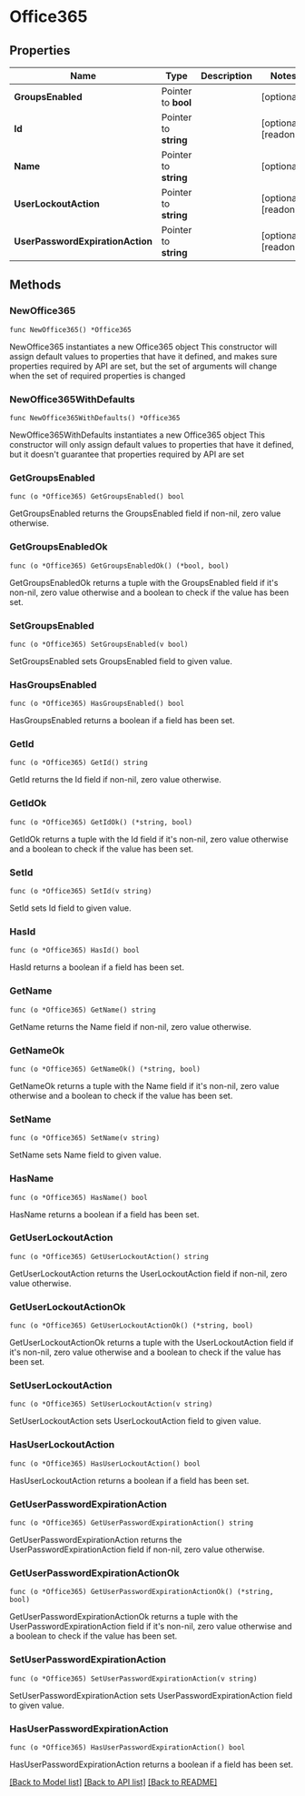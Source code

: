 # Office365

## Properties

Name | Type | Description | Notes
------------ | ------------- | ------------- | -------------
**GroupsEnabled** | Pointer to **bool** |  | [optional] 
**Id** | Pointer to **string** |  | [optional] [readonly] 
**Name** | Pointer to **string** |  | [optional] 
**UserLockoutAction** | Pointer to **string** |  | [optional] [readonly] 
**UserPasswordExpirationAction** | Pointer to **string** |  | [optional] [readonly] 

## Methods

### NewOffice365

`func NewOffice365() *Office365`

NewOffice365 instantiates a new Office365 object
This constructor will assign default values to properties that have it defined,
and makes sure properties required by API are set, but the set of arguments
will change when the set of required properties is changed

### NewOffice365WithDefaults

`func NewOffice365WithDefaults() *Office365`

NewOffice365WithDefaults instantiates a new Office365 object
This constructor will only assign default values to properties that have it defined,
but it doesn't guarantee that properties required by API are set

### GetGroupsEnabled

`func (o *Office365) GetGroupsEnabled() bool`

GetGroupsEnabled returns the GroupsEnabled field if non-nil, zero value otherwise.

### GetGroupsEnabledOk

`func (o *Office365) GetGroupsEnabledOk() (*bool, bool)`

GetGroupsEnabledOk returns a tuple with the GroupsEnabled field if it's non-nil, zero value otherwise
and a boolean to check if the value has been set.

### SetGroupsEnabled

`func (o *Office365) SetGroupsEnabled(v bool)`

SetGroupsEnabled sets GroupsEnabled field to given value.

### HasGroupsEnabled

`func (o *Office365) HasGroupsEnabled() bool`

HasGroupsEnabled returns a boolean if a field has been set.

### GetId

`func (o *Office365) GetId() string`

GetId returns the Id field if non-nil, zero value otherwise.

### GetIdOk

`func (o *Office365) GetIdOk() (*string, bool)`

GetIdOk returns a tuple with the Id field if it's non-nil, zero value otherwise
and a boolean to check if the value has been set.

### SetId

`func (o *Office365) SetId(v string)`

SetId sets Id field to given value.

### HasId

`func (o *Office365) HasId() bool`

HasId returns a boolean if a field has been set.

### GetName

`func (o *Office365) GetName() string`

GetName returns the Name field if non-nil, zero value otherwise.

### GetNameOk

`func (o *Office365) GetNameOk() (*string, bool)`

GetNameOk returns a tuple with the Name field if it's non-nil, zero value otherwise
and a boolean to check if the value has been set.

### SetName

`func (o *Office365) SetName(v string)`

SetName sets Name field to given value.

### HasName

`func (o *Office365) HasName() bool`

HasName returns a boolean if a field has been set.

### GetUserLockoutAction

`func (o *Office365) GetUserLockoutAction() string`

GetUserLockoutAction returns the UserLockoutAction field if non-nil, zero value otherwise.

### GetUserLockoutActionOk

`func (o *Office365) GetUserLockoutActionOk() (*string, bool)`

GetUserLockoutActionOk returns a tuple with the UserLockoutAction field if it's non-nil, zero value otherwise
and a boolean to check if the value has been set.

### SetUserLockoutAction

`func (o *Office365) SetUserLockoutAction(v string)`

SetUserLockoutAction sets UserLockoutAction field to given value.

### HasUserLockoutAction

`func (o *Office365) HasUserLockoutAction() bool`

HasUserLockoutAction returns a boolean if a field has been set.

### GetUserPasswordExpirationAction

`func (o *Office365) GetUserPasswordExpirationAction() string`

GetUserPasswordExpirationAction returns the UserPasswordExpirationAction field if non-nil, zero value otherwise.

### GetUserPasswordExpirationActionOk

`func (o *Office365) GetUserPasswordExpirationActionOk() (*string, bool)`

GetUserPasswordExpirationActionOk returns a tuple with the UserPasswordExpirationAction field if it's non-nil, zero value otherwise
and a boolean to check if the value has been set.

### SetUserPasswordExpirationAction

`func (o *Office365) SetUserPasswordExpirationAction(v string)`

SetUserPasswordExpirationAction sets UserPasswordExpirationAction field to given value.

### HasUserPasswordExpirationAction

`func (o *Office365) HasUserPasswordExpirationAction() bool`

HasUserPasswordExpirationAction returns a boolean if a field has been set.


[[Back to Model list]](../README.md#documentation-for-models) [[Back to API list]](../README.md#documentation-for-api-endpoints) [[Back to README]](../README.md)


